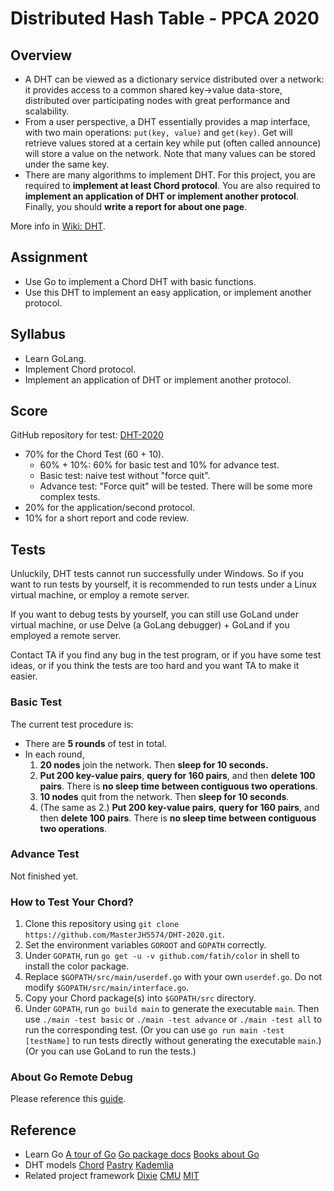 # Distributed Hash Table - PPCA 2020

## Overview

 - A DHT can be viewed as a dictionary service distributed over a network: it provides access to a common shared key-&gt;value data-store, distributed over participating nodes with great performance and scalability.
 - From a user perspective, a DHT essentially provides a map interface, with two main operations: <code>put(key, value)</code> and <code>get(key)</code>. Get will retrieve values stored at a certain key while put (often called announce) will store a value on the network. Note that many values can be stored under the same key.
 - There are many algorithms to implement DHT. For this project, you are required to <b>implement at least Chord protocol</b>. You are also required to <b>implement an application of DHT or implement another protocol</b>. Finally, you should <b>write a report for about one page</b>.

More info in [Wiki: DHT](https://en.wikipedia.org/wiki/Distributed_hash_table).

## Assignment

* Use Go to implement a Chord DHT with basic functions.
* Use this DHT to implement an easy application, or implement another protocol.

## Syllabus

* Learn GoLang.
* Implement Chord protocol.
* Implement an application of DHT or implement another protocol.

## Score

GitHub repository for test: [DHT-2020](https://github.com/MasterJH5574/DHT-2020)

- 70% for the Chord Test (60 + 10).
  - 60% + 10%: 60% for basic test and 10% for advance test.
  - Basic test: naive test without "force quit".
  - Advance test: "Force quit" will be tested. There will be some more complex tests.
- 20% for the application/second protocol.
- 10% for a short report and code review.

## Tests

Unluckily, DHT tests cannot run successfully under Windows. So if you want to run tests by yourself, it is recommended to run tests under a Linux virtual machine, or employ a remote server.

If you want to debug tests by yourself, you can still use GoLand under virtual machine, or use Delve (a GoLang debugger) + GoLand if you employed a remote server.

Contact TA if you find any bug in the test program, or if you have some test ideas, or if you think the tests are too hard and you want TA to make it easier.

### Basic Test

The current test procedure is:

* There are **5 rounds** of test in total.
* In each round,
  1. **20 nodes** join the network. Then **sleep for 10 seconds.**
  2. **Put 200 key-value pairs**, **query for 160 pairs**, and then **delete 100 pairs**. There is **no sleep time between contiguous two operations**.
  3. **10 nodes** quit from the network. Then **sleep for 10 seconds**.
  4. (The same as 2.) **Put 200 key-value pairs**, **query for 160 pairs**, and then **delete 100 pairs**. There is **no sleep time between contiguous two operations**.

### Advance Test

Not finished yet.

### How to Test Your Chord?

1. Clone this repository using `git clone https://github.com/MasterJH5574/DHT-2020.git`.
2. Set the environment variables `GOROOT` and `GOPATH` correctly.
3. Under `GOPATH`, run `go get -u -v github.com/fatih/color` in shell to install the color package.
4. Replace `$GOPATH/src/main/userdef.go` with your own `userdef.go`. Do not modify `$GOPATH/src/main/interface.go`.
5. Copy your Chord package(s) into `$GOPATH/src` directory.
6. Under `GOPATH`, run `go build main` to generate the executable `main`. Then use `./main -test basic` or `./main -test advance` or `./main -test all` to run the corresponding test. (Or you can use `go run main -test [testName]` to run tests directly without generating the executable `main`.) (Or you can use GoLand to run the tests.)

### About Go Remote Debug

Please reference this [guide](https://github.com/MasterJH5574/DHT-2020/blob/master/guide/Go-Remote-Debug.md).

## Reference

- Learn Go
[A tour of Go](https://tour.golang.org/)
[Go package docs](http://golang.org/pkg/)
[Books about Go](https://github.com/golang/go/wiki/Books)
- DHT models
[Chord](https://en.wikipedia.org/wiki/Chord_(peer-to-peer))
[Pastry](https://en.wikipedia.org/wiki/Pastry_(DHT))
[Kademlia](https://en.wikipedia.org/wiki/Kademlia)
- Related project framework
[Dixie](https://cit.dixie.edu/cs/3410/asst_chord.php)
[CMU](https://www.cs.cmu.edu/~dga/15-744/S07/lectures/16-dht.pdf)
[MIT](https://pdos.csail.mit.edu/papers/sit-phd-thesis.pdf)


